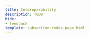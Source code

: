 ```yaml
---
title: Interoperability
description: TODO
hide: 
- feedback
template: subsection-index-page.html
---
```

